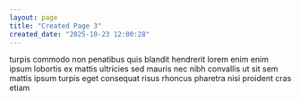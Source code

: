 ```yaml
---
layout: page
title: "Created Page 3"
created_date: "2025-10-23 12:00:28"
---
```


turpis commodo non penatibus quis blandit hendrerit lorem enim enim ipsum lobortis ex mattis ultricies sed mauris nec nibh convallis ut sit sem mattis ipsum turpis eget consequat risus rhoncus pharetra nisi proident cras etiam 
